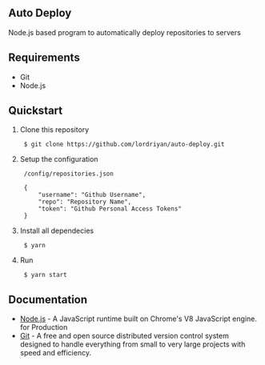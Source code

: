 ## Auto Deploy

Node.js based program to automatically deploy repositories to servers

## Requirements

- Git
- Node.js

## Quickstart

1. Clone this repository

        $ git clone https://github.com/lordriyan/auto-deploy.git

2. Setup the configuration

        /config/repositories.json

        {
            "username": "Github Username",
            "repo": "Repository Name",
            "token": "Github Personal Access Tokens"
        }

3. Install all dependecies

        $ yarn

4. Run

        $ yarn start

## Documentation

- [Node.js](https://nodejs.org/en/docs/) - A JavaScript runtime built on Chrome's V8 JavaScript engine.
for Production
- [Git](https://git-scm.com/doc) - A free and open source distributed version control system designed to handle everything from small to very large projects with speed and efficiency.